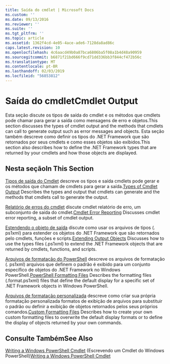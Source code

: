 ```yaml
---
title: Saída do cmdlet | Microsoft Docs
ms.custom: ''
ms.date: 09/13/2016
ms.reviewer: ''
ms.suite: ''
ms.tgt_pltfrm: ''
ms.topic: article
ms.assetid: 1362f4cd-4e05-4ace-ade6-7128da8ad86c
caps.latest.revision: 10
ms.openlocfilehash: 4c6aacd49b0a87bca6806ba5f08a1b4d48a90959
ms.sourcegitcommit: b6871f21bd666f9cd71dd336bb3f844cf472b56c
ms.translationtype: MT
ms.contentlocale: pt-BR
ms.lasthandoff: 02/03/2019
ms.locfileid: "56853812"
---
```

# <a name="cmdlet-output"></a><span data-ttu-id="a71cd-102">Saída do cmdlet</span><span class="sxs-lookup"><span data-stu-id="a71cd-102">Cmdlet Output</span></span>

<span data-ttu-id="a71cd-103">Esta seção discute os tipos de saída do cmdlet e os métodos que cmdlets pode chamar para gerar a saída como mensagens de erro e objetos.</span><span class="sxs-lookup"><span data-stu-id="a71cd-103">This section discusses the types of cmdlet output and the methods that cmdlets can call to generate output such as error messages and objects.</span></span> <span data-ttu-id="a71cd-104">Esta seção também descreve como definir os tipos do .NET Framework que são retornados por seus cmdlets e como esses objetos são exibidos.</span><span class="sxs-lookup"><span data-stu-id="a71cd-104">This section also describes how to define the .NET Framework types that are returned by your cmdlets and how those objects are displayed.</span></span>

## <a name="in-this-section"></a><span data-ttu-id="a71cd-105">Nesta seção</span><span class="sxs-lookup"><span data-stu-id="a71cd-105">In This Section</span></span>

<span data-ttu-id="a71cd-106">[Tipos de saída do Cmdlet](./types-of-cmdlet-output.md) descreve os tipos e saída cmdlets pode gerar e os métodos que chamam de cmdlets para gerar a saída.</span><span class="sxs-lookup"><span data-stu-id="a71cd-106">[Types of Cmdlet Output](./types-of-cmdlet-output.md) Describes the types and output that cmdlets can generate and the methods that cmdlets call to generate the output.</span></span>

<span data-ttu-id="a71cd-107">[Relatório de erros do cmdlet](./cmdlet-error-reporting.md) discute cmdlet relatório de erro, um subconjunto de saída do cmdlet.</span><span class="sxs-lookup"><span data-stu-id="a71cd-107">[Cmdlet Error Reporting](./cmdlet-error-reporting.md) Discusses cmdlet error reporting, a subset of cmdlet output.</span></span>

<span data-ttu-id="a71cd-108">[Estendendo o objeto de saída](./extending-output-objects.md) discute como usar os arquivos de tipos (. ps1xml) para estender os objetos do .NET Framework que são retornados pelo cmdlets, funções e scripts.</span><span class="sxs-lookup"><span data-stu-id="a71cd-108">[Extending Output Objects](./extending-output-objects.md) Discusses how to use the types files (.ps1xml) to extend the .NET Framework objects that are returned by cmdlets, functions, and scripts.</span></span>

<span data-ttu-id="a71cd-109">[Arquivos de formatação do PowerShell](../format/powershell-formatting-files.md) descreve os arquivos de formatação (. ps1xml) arquivos que definem o padrão é exibido para um conjunto específico de objetos do .NET Framework no Windows PowerShell.</span><span class="sxs-lookup"><span data-stu-id="a71cd-109">[PowerShell Formatting Files](../format/powershell-formatting-files.md) Describes the formatting files (.format.ps1xml) files that define the default display for a specific set of .NET Framework objects in Windows PowerShell.</span></span>

<span data-ttu-id="a71cd-110">[Arquivos de formatação personalizada](./custom-formatting-files.md) descreve como criar sua própria formatação personalizada formatos de exibição de arquivos para substituir o padrão ou definir a exibição de objetos retornados pelos seus próprios comandos.</span><span class="sxs-lookup"><span data-stu-id="a71cd-110">[Custom Formatting Files](./custom-formatting-files.md) Describes how to create your own custom formatting files to overwrite the default display formats or to define the display of objects returned by your own commands.</span></span>

## <a name="see-also"></a><span data-ttu-id="a71cd-111">Consulte Também</span><span class="sxs-lookup"><span data-stu-id="a71cd-111">See Also</span></span>

<span data-ttu-id="a71cd-112">[Writing a Windows PowerShell Cmdlet](./writing-a-windows-powershell-cmdlet.md) (Escrevendo um Cmdlet do Windows PowerShell)</span><span class="sxs-lookup"><span data-stu-id="a71cd-112">[Writing a Windows PowerShell Cmdlet](./writing-a-windows-powershell-cmdlet.md)</span></span>
